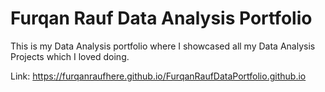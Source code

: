# Furqan Rauf Data Analysis Portfolio 

This is my Data Analysis portfolio where I showcased all my Data Analysis Projects which I loved doing.

Link: https://furqanraufhere.github.io/FurqanRaufDataPortfolio.github.io
